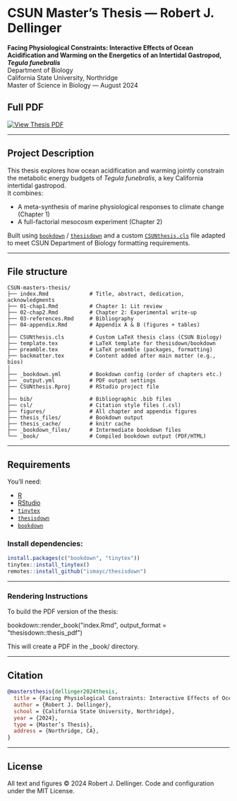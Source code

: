 
# CSUN Master’s Thesis — Robert J. Dellinger

**Facing Physiological Constraints: Interactive Effects of Ocean Acidification and Warming on the Energetics of an Intertidal Gastropod, _Tegula funebralis_**  
Department of Biology  
California State University, Northridge  
Master of Science in Biology — August 2024

## Full PDF 

[![View Thesis PDF](https://img.shields.io/badge/PDF-Thesis-blue?logo=adobeacrobatreader&logoColor=white)](https://github.com/robertjdellinger/CSUN-masters-thesis/blob/main/_book/thesis.pdf)

---

## Project Description

This thesis explores how ocean acidification and warming jointly constrain the metabolic energy budgets of _Tegula funebralis_, a key California intertidal gastropod.  
It combines:
- A meta-synthesis of marine physiological responses to climate change (Chapter 1)
- A full-factorial mesocosm experiment (Chapter 2)

Built using [`bookdown`](https://bookdown.org/) / [`thesisdown`](https://github.com/ismayc/thesisdown) and a custom [`CSUNthesis.cls`](CSUNthesis.cls) file adapted to meet CSUN Department of Biology formatting requirements.

---

## File structure

```text
CSUN-masters-thesis/
├── index.Rmd             # Title, abstract, dedication, acknowledgments
├── 01-chap1.Rmd          # Chapter 1: Lit review
├── 02-chap2.Rmd          # Chapter 2: Experimental write-up
├── 03-references.Rmd     # Bibliography
├── 04-appendix.Rmd       # Appendix A & B (figures + tables)
│
├── CSUNthesis.cls        # Custom LaTeX thesis class (CSUN Biology)
├── template.tex          # LaTeX template for thesisdown/bookdown
├── preamble.tex          # LaTeX preamble (packages, formatting)
├── backmatter.tex        # Content added after main matter (e.g., bios)
│
├── _bookdown.yml         # Bookdown config (order of chapters etc.)
├── _output.yml           # PDF output settings
├── CSUNthesis.Rproj      # RStudio project file
│
├── bib/                  # Bibliographic .bib files
├── csl/                  # Citation style files (.csl)
├── figures/              # All chapter and appendix figures
├── thesis_files/         # Bookdown output
├── thesis_cache/         # knitr cache
├── _bookdown_files/      # Intermediate bookdown files
└── _book/                # Compiled bookdown output (PDF/HTML)
```
---

## Requirements

You’ll need:

- [R](https://cran.r-project.org/)
- [RStudio](https://www.rstudio.com/)
- [`tinytex`](https://yihui.org/tinytex/)
- [`thesisdown`](https://github.com/ismayc/thesisdown)
- [`bookdown`](https://bookdown.org/)

### Install dependencies:

```r
install.packages(c("bookdown", "tinytex"))
tinytex::install_tinytex()
remotes::install_github("ismayc/thesisdown")
```

---

### Rendering Instructions

To build the PDF version of the thesis:

bookdown::render_book("index.Rmd", output_format = "thesisdown::thesis_pdf")

This will create a PDF in the _book/ directory.

---

## Citation

```bibtex
@mastersthesis{dellinger2024thesis,
  title = {Facing Physiological Constraints: Interactive Effects of Ocean Acidification and Warming on the Energetics of an Intertidal Gastropod, Tegula funebralis},
  author = {Robert J. Dellinger},
  school = {California State University, Northridge},
  year = {2024},
  type = {Master’s Thesis},
  address = {Northridge, CA},
}
```
---

## License

All text and figures © 2024 Robert J. Dellinger.
Code and configuration under the MIT License.

